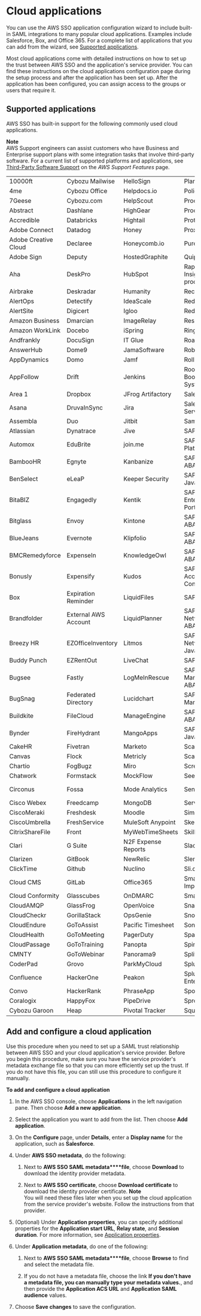 # Cloud applications<a name="saasapps"></a>

You can use the AWS SSO application configuration wizard to include built\-in SAML integrations to many popular cloud applications\. Examples include Salesforce, Box, and Office 365\. For a complete list of applications that you can add from the wizard, see [Supported applications](#saasapps-supported)\.

Most cloud applications come with detailed instructions on how to set up the trust between AWS SSO and the application's service provider\. You can find these instructions on the cloud applications configuration page during the setup process and after the application has been set up\. After the application has been configured, you can assign access to the groups or users that require it\.

## Supported applications<a name="saasapps-supported"></a>

AWS SSO has built\-in support for the following commonly used cloud applications\.

**Note**  
AWS Support engineers can assist customers who have Business and Enterprise support plans with some integration tasks that involve third\-party software\. For a current list of supported platforms and applications, see [Third\-Party Software Support](https://aws.amazon.com/premiumsupport/faqs/#what3rdParty) on the *AWS Support Features* page\.


|  |  |  |  |  | 
| --- |--- |--- |--- |--- |
| 10000ft | Cybozu Mailwise | HelloSign | PlanMyLeave | Stackify | 
| 4me | Cybozu Office | Helpdocs\.io | PolicyIQ | Status Hero | 
| 7Geese | Cybozu\.com | HelpScout | ProcessPlan | StatusCast | 
| Abstract | Dashlane | HighGear | ProdPad | StatusDashboard | 
| Accredible | Databricks | Hightail | Proto\.io | StatusHub | 
| Adobe Connect | Datadog | Honey | Proxyclick | Statuspage | 
| Adobe Creative Cloud | Declaree | Honeycomb\.io | PurelyHR | StoriesOnBoard | 
| Adobe Sign | Deputy | HostedGraphite | Quip | Stormboard | 
| Aha | DeskPro | HubSpot | Rapid7 Insight products | SugarCRM | 
| Airbrake | Deskradar | Humanity | Recognize | SumoLogic | 
| AlertOps | Detectify | IdeaScale | Redash\.io | SurveyGizmo | 
| AlertSite | Digicert | Igloo | Redlock | SurveyMonkey | 
| Amazon Business | Dmarcian | ImageRelay | RescueAssist | Syncplicity | 
| Amazon WorkLink | Docebo | iSpring | RingCentral | Tableau | 
| Andfrankly | DocuSign | IT Glue | Roadmunk | Tableau Server | 
| AnswerHub | Dome9 | JamaSoftware | Robin | TalentLMS | 
| AppDynamics | Domo | Jamf | Rollbar | TargetProcess | 
| AppFollow | Drift | Jenkins | Room Booking System | TeamSupport | 
| Area 1 | Dropbox | JFrog Artifactory | Salesforce | Tenable\.io | 
| Asana | DruvaInSync | Jira | Salesforce Service Cloud | TextMagic | 
| Assembla | Duo | Jitbit | Samanage | ThousandEyes | 
| Atlassian | Dynatrace | Jive | SAP BW | TinfoilSecurity | 
| Automox | EduBrite | join\.me | SAP Cloud Platform | TitanFile | 
| BambooHR | Egnyte | Kanbanize | SAP CRM ABAP | TOPdesk Operator | 
| BenSelect | eLeaP | Keeper Security | SAP CRM Java | TOPdesk Self Service Desk | 
| BitaBIZ | Engagedly | Kentik | SAP Enterprise Portal Java | Trakdesk | 
| Bitglass | Envoy | Kintone | SAP ERP ABAP | Trello | 
| BlueJeans | Evernote | Klipfolio | SAP EWM ABAP | Trend Micro Deep Security | 
| BMCRemedyforce | ExpenseIn | KnowledgeOwl | SAP Fiori ABAP | Uptime\.com | 
| Bonusly | Expensify | Kudos | SAP GRC Access Control ABAP | Uptrends | 
| Box | Expiration Reminder | LiquidFiles | SAP LMS | UserEcho | 
| Brandfolder | External AWS Account | LiquidPlanner | SAP Netweaver ABAP | UserVoice | 
| Breezy HR | EZOfficeInventory | Litmos | SAP Netweaver Java | Velpic | 
| Buddy Punch | EZRentOut | LiveChat | SAP S4 ABAP | Veracode | 
| Bugsee | Fastly | LogMeInRescue | SAP Solution Manager ABAP | VictorOps | 
| BugSnag | Federated Directory | Lucidchart | SAP Solution Manager Java | vtiger | 
| Buildkite | FileCloud | ManageEngine | SAP SRM ABAP | WayWeDo | 
| Bynder | FireHydrant | MangoApps | SAP xMII Java | WeekDone | 
| CakeHR | Fivetran | Marketo | ScaleFT | WhosOnLocation | 
| Canvas | Flock | Metricly | Scalyr | Wordbee | 
| Chartio | FogBugz | Miro | ScreenSteps | Workable | 
| Chatwork | Formstack | MockFlow | Seeit | Workfront | 
| Circonus | Fossa | Mode Analytics | Sentry\.io | Workplace by Facebook | 
| Cisco Webex | Freedcamp | MongoDB | ServiceNow | Workstars | 
| CiscoMeraki | Freshdesk | Moodle | SimpleMDM | Wrike | 
| CiscoUmbrella | FreshService | MuleSoft Anypoint | Skeddly | xMatters | 
| CitrixShareFile | Front | MyWebTimeSheets | Skilljar | XperienceHR | 
| Clari | G Suite | N2F Expense Reports | Slack | Yodeck | 
| Clarizen | GitBook | NewRelic | Slemma | Zendesk | 
| ClickTime | Github | Nuclino | Sli\.do | Zephyr | 
| Cloud CMS | GitLab | Office365 | Small Improvements | Ziflow | 
| Cloud Conformity | Glasscubes | OnDMARC | Smartsheet | Zillable | 
| CloudAMQP | GlassFrog | OpenVoice | SnapEngage | Zoho | 
| CloudCheckr | GorillaStack | OpsGenie | Snowflake | Zoho One | 
| CloudEndure | GoToAssist | Pacific Timesheet | SonarQube | Zoom | 
| CloudHealth | GoToMeeting | PagerDuty | SparkPost |  | 
| CloudPassage | GoToTraining | Panopta | Spinnaker |  | 
| CMNTY | GoToWebinar | Panorama9 | Split\.io |  | 
| CoderPad | Grovo | ParkMyCloud | Splunk Cloud |  | 
| Confluence | HackerOne | Peakon | Splunk Enterprise |  | 
| Convo | HackerRank | PhraseApp | Spotinst |  | 
| Coralogix | HappyFox | PipeDrive | SproutVideo |  | 
| Cybozu Garoon | Heap | Pivotal Tracker | Squadcast |  | 

## Add and configure a cloud application<a name="saasapps-addconfigapp"></a>

Use this procedure when you need to set up a SAML trust relationship between AWS SSO and your cloud application's service provider\. Before you begin this procedure, make sure you have the service provider's metadata exchange file so that you can more efficiently set up the trust\. If you do not have this file, you can still use this procedure to configure it manually\.

**To add and configure a cloud application**

1. In the AWS SSO console, choose **Applications** in the left navigation pane\. Then choose **Add a new application**\.

1. Select the application you want to add from the list\. Then choose **Add application**\. 

1. On the **Configure <application name>** page, under **Details**, enter a **Display name** for the application, such as **Salesforce**\.

1. Under **AWS SSO metadata**, do the following:

   1. Next to **AWS SSO SAML metadata****file**, choose **Download** to download the identity provider metadata\.

   1. Next to **AWS SSO certificate**, choose **Download certificate** to download the identity provider certificate\.
**Note**  
You will need these files later when you set up the cloud application from the service provider's website\. Follow the instructions from that provider\. 

1. \(Optional\) Under **Application properties**, you can specify additional properties for the **Application start URL**, **Relay state**, and **Session duration**\. For more information, see [Application properties](appproperties.md)\.

1. Under **Application metadata**, do one of the following: 

   1. Next to **AWS SSO SAML metadata****file**, choose **Browse** to find and select the metadata file\.

   1. If you do not have a metadata file, choose the link **If you don't have a metadata file, you can manually type your metadata values\.**, and then provide the **Application ACS URL** and **Application SAML audience** values\.

1. Choose **Save changes** to save the configuration\.